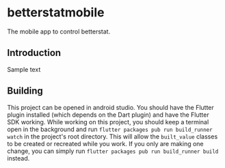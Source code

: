 # betterstatmobile

The mobile app to control betterstat.

## Introduction

Sample text

## Building

This project can be opened in android studio. You should have the Flutter plugin installed (which depends on the Dart plugin) and have the Flutter SDK working.
While working on this project, you should keep a terminal open in the background and run `flutter packages pub run build_runner watch` in the project's root directory.
This will allow the `built_value` classes to be created or recreated while you work. If you only are making one change, you can simply run `flutter packages pub run build_runner build` instead.